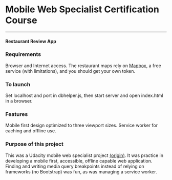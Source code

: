 # Mobile Web Specialist Certification Course
---
#### Restaurant Review App

### Requirements

Browser and Internet access. The restaurant maps rely on [Mapbox](https://www.mapbox.com/), a free service (with limitations), and you should get your own token.

### To launch

Set localhost and port in dbhelper.js, then start server and open index.html in a browser.

### Features

Mobile first design optimized to three viewport sizes. Service worker for caching and offline use.

### Purpose of this project

This was a Udacity mobile web specialist project [(origin)](https://github.com/udacity/mws-restaurant-stage-1). It was practice in developing a mobile first, accessible, offline capable web application. Finding and writing media query breakpoints instead of relying on frameworks (no Bootstrap) was fun, as was managing a service worker.
